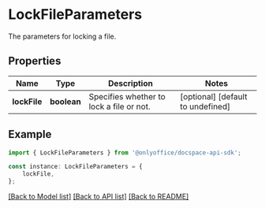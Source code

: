 # LockFileParameters

The parameters for locking a file.

## Properties

Name | Type | Description | Notes
------------ | ------------- | ------------- | -------------
**lockFile** | **boolean** | Specifies whether to lock a file or not. | [optional] [default to undefined]

## Example

```typescript
import { LockFileParameters } from '@onlyoffice/docspace-api-sdk';

const instance: LockFileParameters = {
    lockFile,
};
```

[[Back to Model list]](../README.md#documentation-for-models) [[Back to API list]](../README.md#documentation-for-api-endpoints) [[Back to README]](../README.md)
